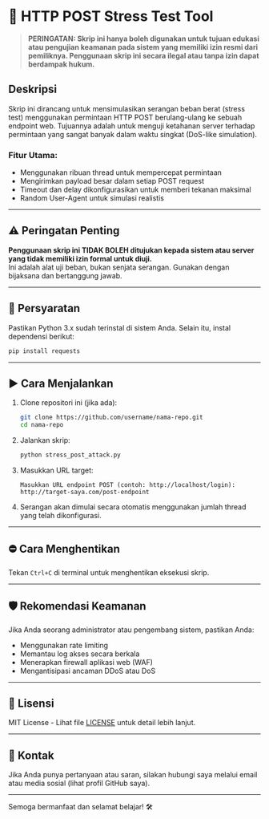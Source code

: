 # 🧨 HTTP POST Stress Test Tool

> **PERINGATAN: Skrip ini hanya boleh digunakan untuk tujuan edukasi atau pengujian keamanan pada sistem yang memiliki izin resmi dari pemiliknya. Penggunaan skrip ini secara ilegal atau tanpa izin dapat berdampak hukum.**

## Deskripsi
Skrip ini dirancang untuk mensimulasikan serangan beban berat (stress test) menggunakan permintaan HTTP POST berulang-ulang ke sebuah endpoint web. Tujuannya adalah untuk menguji ketahanan server terhadap permintaan yang sangat banyak dalam waktu singkat (DoS-like simulation).

### Fitur Utama:
- Menggunakan ribuan thread untuk mempercepat permintaan
- Mengirimkan payload besar dalam setiap POST request
- Timeout dan delay dikonfigurasikan untuk memberi tekanan maksimal
- Random User-Agent untuk simulasi realistis

---

## ⚠️ Peringatan Penting
**Penggunaan skrip ini TIDAK BOLEH ditujukan kepada sistem atau server yang tidak memiliki izin formal untuk diuji.**  
Ini adalah alat uji beban, bukan senjata serangan. Gunakan dengan bijaksana dan bertanggung jawab.

---

## 🔧 Persyaratan
Pastikan Python 3.x sudah terinstal di sistem Anda. Selain itu, instal dependensi berikut:

```bash
pip install requests
```

---

## ▶️ Cara Menjalankan

1. Clone repositori ini (jika ada):
   ```bash
   git clone https://github.com/username/nama-repo.git
   cd nama-repo
   ```

2. Jalankan skrip:
   ```bash
   python stress_post_attack.py
   ```

3. Masukkan URL target:
   ```
   Masukkan URL endpoint POST (contoh: http://localhost/login): http://target-saya.com/post-endpoint
   ```

4. Serangan akan dimulai secara otomatis menggunakan jumlah thread yang telah dikonfigurasi.

---

## ⛔ Cara Menghentikan
Tekan `Ctrl+C` di terminal untuk menghentikan eksekusi skrip.

---

## 🛡 Rekomendasi Keamanan
Jika Anda seorang administrator atau pengembang sistem, pastikan Anda:
- Menggunakan rate limiting
- Memantau log akses secara berkala
- Menerapkan firewall aplikasi web (WAF)
- Mengantisipasi ancaman DDoS atau DoS

---

## 📝 Lisensi
MIT License - Lihat file [LICENSE](LICENSE) untuk detail lebih lanjut.

---

## 👤 Kontak
Jika Anda punya pertanyaan atau saran, silakan hubungi saya melalui email atau media sosial (lihat profil GitHub saya).

--- 

Semoga bermanfaat dan selamat belajar! 🛠️
